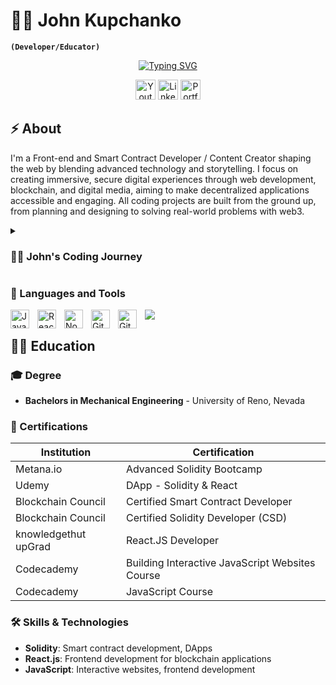 # 🏄‍♂️ John Kupchanko
**`(Developer/Educator)`**

<p align="center">
  <a href="https://git.io/typing-svg"><img src="https://readme-typing-svg.demolab.com?font=Fira+Code&pause=1000&color=F75C7E&random=false&width=435&lines=Front+End+Developer;Smart+Contract+Developer;Technical+Educator" alt="Typing SVG" /></a>
</p>

<p align="center">
  <a href="https://www.youtube.com/@BlockchainBuilders"><img width="32px" alt="Youtube" title="Youtube" src="https://i.imgur.com/qiXu7b2.png"/></a>
  <a href="https://www.linkedin.com/in/john-kupchanko/"><img width="32px" alt="LinkedIn" title="LinkedIn" src="https://i.imgur.com/yRpa1dQ.png"/></a>
  <a href="https://jkupchanko.github.io/Portfolio"><img width="32px" alt="Portfolio" title="Portfolio" src="https://www.cleanpng.com/png-computer-icons-web-browser-1535230/"/></a>
<p/>

## ⚡ About
<p>I'm a Front-end and Smart Contract Developer / Content Creator shaping the web by blending advanced technology and storytelling. I focus on creating immersive, secure digital experiences through web development, blockchain, and digital media, aiming to make decentralized applications accessible and engaging. All coding projects are built from the ground up, from planning and designing to solving real-world problems with web3.</p>

<details>
<summary><h3>👨‍💻 John's Coding Journey</h3></summary>
<p> My journey into the coding world began in early 2022, driven by a desire to make a tangible impact. Initially, my engagement with the blockchain space was through TA trading Ethereum, where I was captivated by the nascent yet promising potential of cryptocurrencies. My fascination wasn't just with trading; I was intrigued by the underlying technology and its transformative power.

Eager to contribute more profoundly, I ventured into the development side of blockchain by diving into Solidity through online tutorials. My enthusiasm quickly escalated, leading me to enroll in the Metana.io Solidity Bootcamp. This intense 16-week program was a turning point for me. My dedication and passion for the subject matter allowed me to complete the bootcamp in just 8 weeks, making me the fastest participant to do so.

But I didn't stop there. Recognizing the importance of bringing my blockchain ideas to life, I expanded my skill set to include front-end development. I took several bootcamps, including programs from UpGrad, to master the art of building interactive and user-friendly web applications. This knowledge enabled me to develop both Web3 and Web2 projects, bridging smart contracts with accessible interfaces.

This journey has been more than just acquiring technical skills; it's been about pursuing a vision where blockchain technology plays a pivotal role in our future. As I continue to explore and innovate, I am as committed as ever to contributing to this exciting field. </p>
</details>

### 🧰 Languages and Tools

<img align="left" alt="JavaScript" width="30px" style="padding-right:10px;" src="https://cdn.jsdelivr.net/gh/devicons/devicon/icons/javascript/javascript-plain.svg" />
<img align="left" alt="React" width="30px" style="padding-right:10px;" src="https://cdn.jsdelivr.net/gh/devicons/devicon/icons/react/react-original.svg" />
<img align="left" alt="NodeJS" width="30px" style="padding-right:10px;" src="https://cdn.jsdelivr.net/gh/devicons/devicon/icons/nodejs/nodejs-original.svg" />
<img align="left" alt="GitHub" width="30px" style="padding-right:10px;" src="https://cdn.jsdelivr.net/gh/devicons/devicon/icons/github/github-original.svg" />
<img align="left" alt="GitHub" width="30px" style="padding-right:10px;" src="https://cdn.jsdelivr.net/gh/devicons/devicon/icons/solidity/solidity-original.svg" />

[<img src="https://custom-icon-badges.demolab.com/badge/-Subscribe%20For%20More-red?style=for-the-badge&logo=video&logoColor=white"/>](https://www.youtube.com/@BlockchainBuilders/)

## 👨‍🎓 Education

### 🎓 Degree
- **Bachelors in Mechanical Engineering** - University of Reno, Nevada

### 📜 Certifications
| Institution               | Certification                          |
|---------------------------|----------------------------------------|
| Metana.io                 | Advanced Solidity Bootcamp             |
| Udemy                     | DApp - Solidity & React                |
| Blockchain Council        | Certified Smart Contract Developer     |
| Blockchain Council        | Certified Solidity Developer (CSD)     |
| knowledgethut upGrad      | React.JS Developer                     |
| Codecademy                | Building Interactive JavaScript Websites Course |
| Codecademy                | JavaScript Course                      |

### 🛠 Skills & Technologies
- **Solidity**: Smart contract development, DApps
- **React.js**: Frontend development for blockchain applications
- **JavaScript**: Interactive websites, frontend development

[website]: https://jkupchanko.github.io/Portfolio
[youtube]: https://www.youtube.com/@BlockchainBuilders/
